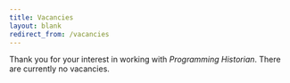 ```yaml
---
title: Vacancies
layout: blank
redirect_from: /vacancies
---
```


Thank you for your interest in working with _Programming Historian_. There are currently no vacancies.
